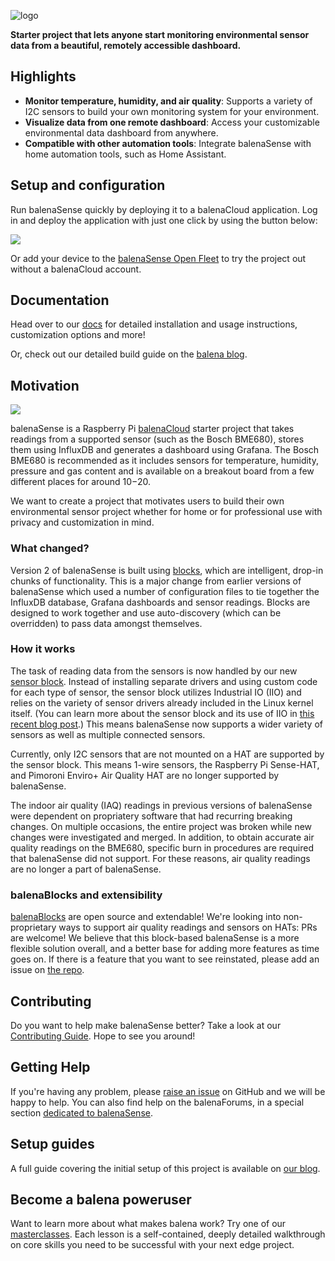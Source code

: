 ![logo](https://raw.githubusercontent.com/balena-io-projects/balena-sense/master/images/logo.png)

**Starter project that lets anyone start monitoring environmental sensor data from a beautiful, remotely accessible dashboard.**

## Highlights

- **Monitor temperature, humidity, and air quality**: Supports a variety of I2C sensors to build your own monitoring system for your environment.
- **Visualize data from one remote dashboard**: Access your customizable environmental data dashboard from anywhere.
- **Compatible with other automation tools**: Integrate balenaSense with home automation tools, such as Home Assistant.

## Setup and configuration

Run balenaSense quickly by deploying it to a balenaCloud application. Log in and deploy the application with just one click by using the button below:

[![](https://balena.io/deploy.svg)](https://dashboard.balena-cloud.com/deploy?repoUrl=https://github.com/balena-labs-projects/balena-sense)

Or add your device to the [balenaSense Open Fleet](https://hub.balena.io/balenalabs/balenasense) to try the project out without a balenaCloud account.

## Documentation

Head over to our [docs](https://balena-labs-projects.github.io/balena-sense/) for detailed installation and usage instructions, customization options and more!

Or, check out our detailed build guide on the [balena blog](https://www.balena.io/blog/balenasense-v2-updated-temperature-pressure-and-humidity-monitoring-for-raspberry-pi/).

## Motivation

![](https://assets.balena.io/blog-common/2021/07/sensev2.png)

balenaSense is a Raspberry Pi [balenaCloud](https://www.balena.io/cloud/) starter project that takes readings from a supported sensor (such as the Bosch BME680), stores them using InfluxDB and generates a dashboard using Grafana. The Bosch BME680 is recommended as it includes sensors for temperature, humidity, pressure and gas content and is available on a breakout board from a few different places for around $10-$20.

We want to create a project that motivates users to build their own environmental sensor project whether for home or for professional use with privacy and customization in mind.

### What changed?

Version 2 of balenaSense is built using [blocks](https://www.balena.io/blog/introducing-balenablocks-jumpstart-your-iot-app-development/), which are intelligent, drop-in chunks of functionality. This is a major change from earlier versions of balenaSense which used a number of configuration files to tie together the InfluxDB database, Grafana dashboards and sensor readings. Blocks are designed to work together and use auto-discovery (which can be overridden) to pass data amongst themselves.

### How it works

The task of reading data from the sensors is now handled by our new [sensor block](https://github.com/balena-labs-projects/sensor). Instead of installing separate drivers and using custom code for each type of sensor, the sensor block utilizes Industrial IO (IIO) and relies on the variety of sensor drivers already included in the Linux kernel itself. (You can learn more about the sensor block and its use of IIO in [this recent blog post](https://www.balena.io/blog/balenablocks-in-depth-sensor-and-pulse/).) This means balenaSense now supports a wider variety of sensors as well as multiple connected sensors.

Currently, only I2C sensors that are not mounted on a HAT are supported by the sensor block. This means 1-wire sensors, the Raspberry Pi Sense-HAT, and Pimoroni Enviro+ Air Quality HAT are no longer supported by balenaSense.

The indoor air quality (IAQ) readings in previous versions of balenaSense were dependent on propriatery software that had recurring breaking changes. On multiple occasions, the entire project was broken while new changes were investigated and merged. In addition, to obtain accurate air quality readings on the BME680, specific burn in procedures are required that balenaSense did not support. For these reasons, air quality readings are no longer a part of balenaSense.

### balenaBlocks and extensibility

[balenaBlocks](https://github.com/balena-labs-projects) are open source and extendable! We're looking into non-proprietary ways to support air quality readings and sensors on HATs: PRs are welcome! We believe that this block-based balenaSense is a more flexible solution overall, and a better base for adding more features as time goes on. If there is a feature that you want to see reinstated, please add an issue on [the repo](https://github.com/balena-labs-projects/balena-sense).

## Contributing

Do you want to help make balenaSense better? Take a look at our [Contributing Guide](contributing). Hope to see you around!

## Getting Help

If you're having any problem, please [raise an issue](https://github.com/balena-labs-projects/balena-sense/issues/new) on GitHub and we will be happy to help. You can also find help on the balenaForums, in a special section [dedicated to balenaSense](https://forums.balena.io/c/project-help/balenasense/86).

## Setup guides

A full guide covering the initial setup of this project is available on [our blog](https://www.balena.io/blog/balenasense-v2-updated-temperature-pressure-and-humidity-monitoring-for-raspberry-pi/).

## Become a balena poweruser

Want to learn more about what makes balena work? Try one of our [masterclasses](https://www.balena.io/docs/learn/more/masterclasses/overview/). Each lesson is a self-contained, deeply detailed walkthrough on core skills you need to be successful with your next edge project.
